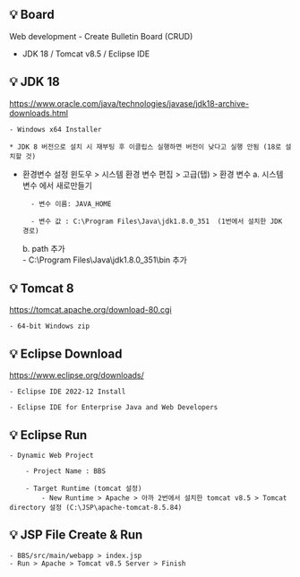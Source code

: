 ## 💡 Board
Web development - Create Bulletin Board (CRUD)
* JDK 18 / Tomcat v8.5 / Eclipse IDE


## 💡 JDK 18 
https://www.oracle.com/java/technologies/javase/jdk18-archive-downloads.html

    - Windows x64 Installer 
    
    * JDK 8 버전으로 설치 시 재부팅 후 이클립스 실행하면 버전이 낮다고 실행 안됨 (18로 설치할 것)

* 환경변수 설정 
윈도우 > 시스템 환경 변수 편집 > 고급(탭) > 환경 변수 
    a. 시스템 변수 에서 새로만들기 
    
        - 변수 이름: JAVA_HOME
        
        - 변수 값 : C:\Program Files\Java\jdk1.8.0_351  (1번에서 설치한 JDK 경로)

    b. path 추가  
        - C:\Program Files\Java\jdk1.8.0_351\bin 추가


## 💡 Tomcat 8 
https://tomcat.apache.org/download-80.cgi

    - 64-bit Windows zip


## 💡 Eclipse Download 
https://www.eclipse.org/downloads/

    - Eclipse IDE 2022‑12 Install
    
    - Eclipse IDE for Enterprise Java and Web Developers 

## 💡 Eclipse Run
    - Dynamic Web Project 
    
        - Project Name : BBS 
        
        - Target Runtime (tomcat 설정)
            - New Runtime > Apache > 아까 2번에서 설치한 tomcat v8.5 > Tomcat directory 설정 (C:\JSP\apache-tomcat-8.5.84)

## 💡 JSP File Create & Run

    - BBS/src/main/webapp > index.jsp 
    - Run > Apache > Tomcat v8.5 Server > Finish

